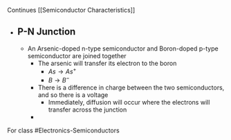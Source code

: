 Continues [[Semiconductor Characteristics]]
- ## P-N Junction
	- An Arsenic-doped n-type semiconductor and Boron-doped p-type semiconductor are joined together
		- The arsenic will transfer its electron to the boron
			- $As\rightarrow As^{+}$
			- $B\rightarrow B^{-}$
		- There is a difference in charge between the two semiconductors, and so there is a voltage
			- Immediately, diffusion will occur where the electrons will transfer across the junction
		- 

For class #Electronics-Semiconductors 
